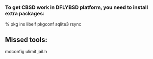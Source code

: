 ### To get CBSD work in DFLYBSD platform, you need to install extra packages:

% pkg ins libelf pkgconf sqlite3 rsync

## Missed tools:

mdconfig
ulimit
jail.h
